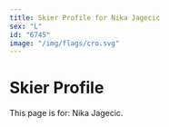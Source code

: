 ```yaml
---
title: Skier Profile for Nika Jagecic
sex: "L"
id: "6745"
image: "/img/flags/cro.svg" 
---
```


# Skier Profile

This page is for: Nika Jagecic.
    